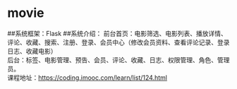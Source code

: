 # movie
##系统框架：Flask
##系统介绍：
前台首页：电影筛选、电影列表、播放详情、评论、收藏、搜索、注册、登录、会员中心（修改会员资料、查看评论记录、登录日志、收藏电影）<br>
后台：标签、电影管理、预告、会员、评论、收藏、日志、权限管理、角色、管理员。<br>
课程地址：https://coding.imooc.com/learn/list/124.html <br>
